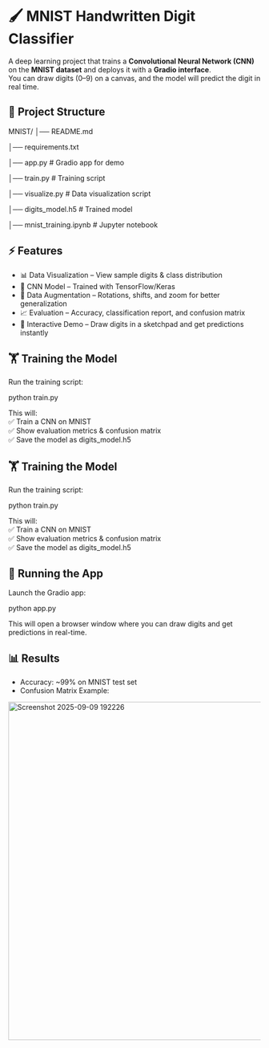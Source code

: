 # 🖌️ MNIST Handwritten Digit Classifier  

A deep learning project that trains a **Convolutional Neural Network (CNN)** on the **MNIST dataset** and deploys it with a **Gradio interface**.  
You can draw digits (0–9) on a canvas, and the model will predict the digit in real time.  






## 📂 Project Structure  

MNIST/
│── README.md

│── requirements.txt

│── app.py              # Gradio app for demo

│── train.py            # Training script

│── visualize.py        # Data visualization script

│── digits_model.h5     # Trained model

│── mnist_training.ipynb # Jupyter notebook






## ⚡ Features  

- 📊 Data Visualization – View sample digits & class distribution  
- 🧠 CNN Model – Trained with TensorFlow/Keras  
- 🔄 Data Augmentation – Rotations, shifts, and zoom for better generalization  
- 📈 Evaluation – Accuracy, classification report, and confusion matrix  
- 🎨 Interactive Demo – Draw digits in a sketchpad and get predictions instantly




 

 ## 🏋️ Training the Model  

Run the training script:  

python train.py  

This will:  
✅ Train a CNN on MNIST  
✅ Show evaluation metrics & confusion matrix  
✅ Save the model as digits_model.h5  





## 🏋️ Training the Model  

Run the training script:  

python train.py  

This will:  
✅ Train a CNN on MNIST  
✅ Show evaluation metrics & confusion matrix  
✅ Save the model as digits_model.h5  






## 🎨 Running the App  

Launch the Gradio app:  

python app.py  

This will open a browser window where you can draw digits and get predictions in real-time.  






## 📊 Results  

- Accuracy: ~99% on MNIST test set  
- Confusion Matrix Example:  



<img width="820" height="674" alt="Screenshot 2025-09-09 192226" src="https://github.com/user-attachments/assets/7aea9f0c-2548-4ab5-b7af-a52af5d3024b" />



